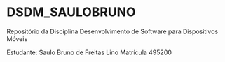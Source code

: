 # DSDM_SAULOBRUNO
Repositório da Disciplina Desenvolvimento de Software para Dispositivos Móveis

Estudante: Saulo Bruno de Freitas Lino Matrícula 495200
